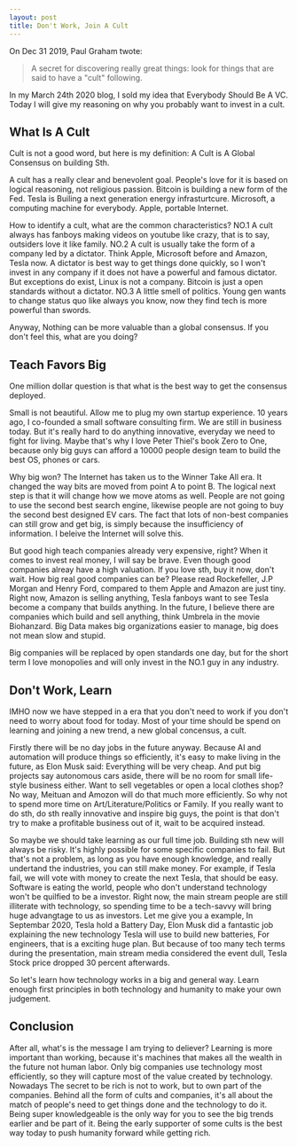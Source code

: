 ```yaml
---
layout: post
title: Don't Work, Join A Cult
---
```


On Dec 31 2019, Paul Graham twote:

> A secret for discovering really great things: look for things that are said to have a "cult" following. 

In my March 24th 2020 blog, I sold my idea that Everybody Should Be A VC. Today I will give my reasoning on why you probably want to invest in a cult.

## What Is A Cult

Cult is not a good word, but here is my definition: A Cult is A Global Consensus on building Sth.

A cult has a really clear and benevolent goal. People's love for it is based on logical reasoning, not religious passion. Bitcoin is building a new form of the Fed. Tesla is Builing a next generation energy infrasturtcure. Microsoft, a computing machine for everybody. Apple, portable Internet.

How to identify a cult, what are the common characteristics? NO.1 A cult always has fanboys making videos on youtube like crazy, that is to say, outsiders love it like family. NO.2 A cult is usually take the form of a company led by a dictator. Think Apple, Microsoft before and Amazon, Tesla now. A dictator is best way to get things done quickly, so I won't invest in any company if it does not have a powerful and famous dictator. But exceptions do exist, Linux is not a company. Bitcoin is just a open standards without a dictator. NO.3 A little smell of politics. Young gen wants to change status quo like always you know, now they find tech is more powerful than swords.

Anyway, Nothing can be more valuable than a global consensus. If you don't feel this, what are you doing?

## Teach Favors Big

One million dollar question is that what is the best way to get the consensus deployed.

Small is not beautiful. Allow me to plug my own startup experience. 10 years ago, I co-founded a small software consulting firm. We are still in business today. But it's really hard to do anything innovative, everyday we need to fight for living. Maybe that's why I love Peter Thiel's book Zero to One, because only big guys can afford a 10000 people design team to build the best OS, phones or cars. 

Why big won? The Internet has taken us to the Winner Take All era. It changed the way bits are moved from point A to point B. The logical next step is that it will change how we move atoms as well. People are not going to use the second best search engine, likewise people are not going to buy the second best designed EV cars. The fact that lots of non-best companies can still grow and get big, is simply because the insufficiency of information. I beleive the Internet will solve this. 

But good high teach companies already very expensive, right? When it comes to invest real money, I will say be brave. Even though good companies alreay have a high valuation. If you love sth, buy it now, don't wait. How big real good companies can be? Please read Rockefeller, J.P Morgan and Henry Ford, compared to them Apple and Amazon are just tiny. Right now, Amazon is selling anything, Tesla fanboys want to see Tesla become a company that builds anything. In the future, I believe there are companies which build and sell anything, think Umbrela in the movie Biohanzard. Big Data makes big organizations easier to manage, big does not mean slow and stupid. 

Big companies will be replaced by open standards one day, but for the short term I love monopolies and will only invest in the NO.1 guy in any industry.

## Don't Work, Learn

IMHO now we have stepped in a era that you don't need to work if you don't need to worry about food for today. Most of your time should be spend on learning and joining a new trend, a new global concensus, a cult.

Firstly there will be no day jobs in the future anyway. Because AI and automation will produce things so efficiently, it's easy to make living in the future, as Elon Musk said: Everything will be very cheap. And put big projects say autonomous cars aside, there will be no room for small life-style business either. Want to sell vegetables or open a local clothes shop? No way, Meituan and Amozon will do that much more efficiently. So why not to spend more time on Art/Literature/Politics or Family. If you really want to do sth, do sth really innovative and inspire big guys, the point is that don't try to make a profitable business out of it, wait to be acquired instead.
 
So maybe we should take learning as our full time job. Building sth new will always be risky. It's highly possible for some specific companies to fail. But that's not a problem, as long as you have enough knowledge, and really undertand the industries, you can still make money. For example, if Tesla fail, we will vote with money to create the next Tesla, that should be easy. Software is eating the world, people who don't understand technology won't be quilfied to be a investor. Right now, the main stream people are still illiterate with technology, so spending time to be a tech-savvy will bring huge advangtage to us as investors. Let me give you a example, In Septembar 2020, Tesla hold a Battery Day, Elon Musk did a fantastic job explaining the new technology Tesla will use to build new batteries, For engineers, that is a exciting huge plan. But because of too many tech terms during the presentation, main stream media considered the event dull, Tesla Stock price dropped 30 percent afterwards. 

So let's learn how technology works in a big and general way. Learn enough first principles in both technology and humanity to make your own judgement.

## Conclusion

After all, what's is the message I am trying to deliever? Learning is more important than working, because it's machines that makes all the wealth in the future not human labor. Only big companies use technology most efficiently, so they will capture most of the value created by technology. Nowadays The secret to be rich is not to work, but to own part of the companies. Behind all the form of cults and companies, it's all about the match of people's need to get things done and the technology to do it. Being super knowledgeable is the only way for you to see the big trends earlier and be part of it. Being the early supporter of some cults is the best way today to push humanity forward while getting rich.
